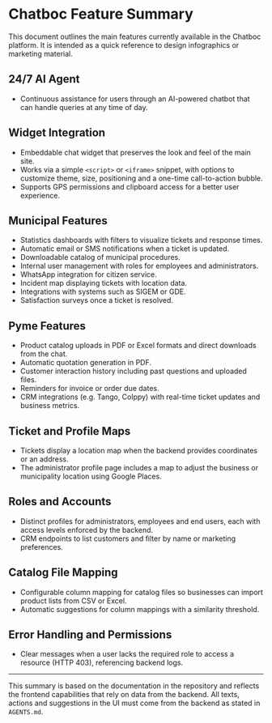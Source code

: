 # Chatboc Feature Summary

This document outlines the main features currently available in the Chatboc platform. It is intended as a quick reference to design infographics or marketing material.

## 24/7 AI Agent

- Continuous assistance for users through an AI-powered chatbot that can handle queries at any time of day.

## Widget Integration

- Embeddable chat widget that preserves the look and feel of the main site.
- Works via a simple `<script>` or `<iframe>` snippet, with options to customize theme, size, positioning and a one-time call-to-action bubble.
- Supports GPS permissions and clipboard access for a better user experience.

## Municipal Features

- Statistics dashboards with filters to visualize tickets and response times.
- Automatic email or SMS notifications when a ticket is updated.
- Downloadable catalog of municipal procedures.
- Internal user management with roles for employees and administrators.
- WhatsApp integration for citizen service.
- Incident map displaying tickets with location data.
- Integrations with systems such as SIGEM or GDE.
- Satisfaction surveys once a ticket is resolved.

## Pyme Features

- Product catalog uploads in PDF or Excel formats and direct downloads from the chat.
- Automatic quotation generation in PDF.
- Customer interaction history including past questions and uploaded files.
- Reminders for invoice or order due dates.
- CRM integrations (e.g. Tango, Colppy) with real-time ticket updates and business metrics.

## Ticket and Profile Maps

- Tickets display a location map when the backend provides coordinates or an address.
- The administrator profile page includes a map to adjust the business or municipality location using Google Places.

## Roles and Accounts

- Distinct profiles for administrators, employees and end users, each with access levels enforced by the backend.
- CRM endpoints to list customers and filter by name or marketing preferences.

## Catalog File Mapping

- Configurable column mapping for catalog files so businesses can import product lists from CSV or Excel.
- Automatic suggestions for column mappings with a similarity threshold.

## Error Handling and Permissions

- Clear messages when a user lacks the required role to access a resource (HTTP 403), referencing backend logs.

---

This summary is based on the documentation in the repository and reflects the frontend capabilities that rely on data from the backend. All texts, actions and suggestions in the UI must come from the backend as stated in `AGENTS.md`.
